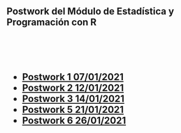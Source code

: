 <h2>Postwork del Módulo de Estadística y Programación con R<h2>
<br>
<br>
<ul>
  <li><a href="https://github.com/Ramseths/Postwork-BEDU/tree/master/Postwork%20Sesion%201">Postwork 1 07/01/2021</a></li>
  <li><a href="https://github.com/Ramseths/Postwork-BEDU/tree/master/Postwork%20Sesion%202">Postwork 2 12/01/2021</a></li>
  <li><a href="https://github.com/Ramseths/Postwork-BEDU/tree/master/Postwork%20Sesion%203">Postwork 3 14/01/2021</a></li>
  <li><a href="https://github.com/Ramseths/Postwork-BEDU/blob/master/Postwork%20Sesion%205/Postwork%205.R">Postwork 5 21/01/2021</a></li>
  <li><a href="https://github.com/Ramseths/Postwork-BEDU/blob/master/Postwork%20Sesion%206/Postwork%206.R">Postwork 6 26/01/2021</a></li>
</ul>
